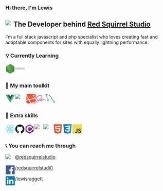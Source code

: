 ### Hi there, I'm Lewis  
## <img width="25" align="left" src="http://lewisraggett.winchesterdigital.co.uk/img/logo.png"> The Developer behind [Red Squirrel Studio](https://redsquirrel.studio)
I'm a full stack javascript and php specialist who loves creating fast and adaptable components for sites with equally lightning performance.

### 💡 Currently Learning
<img width="30" align="left" src="https://raw.githubusercontent.com/devicons/devicon/master/icons/nodejs/nodejs-original.svg">
<img width="30" align="left" src="https://raw.githubusercontent.com/devicons/devicon/master/icons/express/express-original-wordmark.svg">
<br><br>

### 🧰 My main toolkit 
  
<img width="30" align="left" src="https://raw.githubusercontent.com/devicons/devicon/master/icons/vuejs/vuejs-original.svg">
<img width="35" align="left" src="https://d33wubrfki0l68.cloudfront.net/6ff34ec8760318b99888ee4b75d1e265170a84b9/6479c/logos/nuxt.svg">
<img width="30" align="left" src="https://raw.githubusercontent.com/devicons/devicon/master/icons/laravel/laravel-plain.svg">
<img width="30" align="left" src="https://raw.githubusercontent.com/devicons/devicon/master/icons/sass/sass-original.svg">
<img width="30" align="left" src="https://raw.githubusercontent.com/devicons/devicon/master/icons/mysql/mysql-original.svg"><br><br>
  
### 🔧 Extra skills  
  
<img width="30" align="left" src="https://raw.githubusercontent.com/devicons/devicon/master/icons/react/react-original.svg">
<img width="30" align="left" src="https://raw.githubusercontent.com/devicons/devicon/master/icons/github/github-original.svg">
<img width="30" align="left" src="https://raw.githubusercontent.com/devicons/devicon/master/icons/csharp/csharp-original.svg">
<img width="28" align="left" src="https://firebase.google.com/downloads/brand-guidelines/SVG/logo-vertical.svg">
<img width="30" align="left" src="https://seeklogo.com/images/T/tailwind-css-logo-5AD4175897-seeklogo.com.png">
<img width="30" align="left" src="https://raw.githubusercontent.com/devicons/devicon/master/icons/html5/html5-original.svg">
<img width="30" align="left" src="https://raw.githubusercontent.com/devicons/devicon/master/icons/css3/css3-original.svg">
<img width="30" align="left" src="https://raw.githubusercontent.com/devicons/devicon/master/icons/javascript/javascript-original.svg"><br><br>


### 📞 You can reach me through

[<img width="30" align="left" src="https://instagram-brand.com/wp-content/uploads/2016/11/Instagram_AppIcon_Aug2017.png?w=300"> @redsquirrelstudio](https://www.instagram.com/redsquirrelstudio/)  <br><br>
[<img width="30" align="left" src="https://raw.githubusercontent.com/devicons/devicon/master/icons/facebook/facebook-original.svg"> /redsquirrelstudi0](https://www.facebook.com/redsquirrelstudi0)  <br><br>
[<img width="30" align="left" src="https://raw.githubusercontent.com/devicons/devicon/master/icons/linkedin/linkedin-original.svg"> /lewisraggett](https://www.linkedin.com/in/lewisraggett/)  <br><br>

